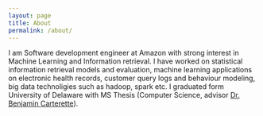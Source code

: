```yaml
---
layout: page
title: About
permalink: /about/
---
```


I am Software development engineer at Amazon with strong interest in Machine Learning and Information
retrieval. I have worked on statistical information retrieval models and evaluation, machine learning
applications on electronic health records, customer query logs and behaviour modeling, big data technoligies 
such as hadoop, spark etc.
I graduated form University of Delaware with MS Thesis (Computer Science, advisor [Dr. Benjamin Carterette](https://scholar.google.com/citations?user=2Y4R04EAAAAJ)).
